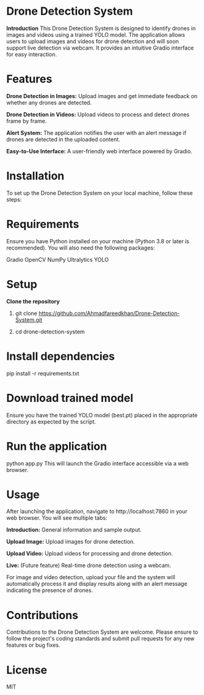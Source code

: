 # Drone Detection System

**Introduction**
This Drone Detection System is designed to identify drones in images and videos using a trained YOLO model. The application allows users to upload images and videos for drone detection and will soon support live detection via webcam. It provides an intuitive Gradio interface for easy interaction.

# Features
**Drone Detection in Images:** Upload images and get immediate feedback on whether any drones are detected.

**Drone Detection in Videos:** Upload videos to process and detect drones frame by frame.

**Alert System:** The application notifies the user with an alert message if drones are detected in the uploaded content.

**Easy-to-Use Interface:** A user-friendly web interface powered by Gradio.


# Installation
To set up the Drone Detection System on your local machine, follow these steps:


# Requirements
Ensure you have Python installed on your machine (Python 3.8 or later is recommended). You will also need the following packages:

Gradio
OpenCV
NumPy
Ultralytics YOLO


# Setup
**Clone the repository**

1. git clone https://github.com/Ahmadfareedkhan/Drone-Detection-System.git

2. cd drone-detection-system


# Install dependencies
pip install -r requirements.txt


# Download trained model
Ensure you have the trained YOLO model (best.pt) placed in the appropriate directory as expected by the script.


# Run the application
python app.py
This will launch the Gradio interface accessible via a web browser.


# Usage
After launching the application, navigate to http://localhost:7860 in your web browser. You will see multiple tabs:

**Introduction:** General information and sample output.

**Upload Image:** Upload images for drone detection.

**Upload Video:** Upload videos for processing and drone detection.

**Live:** (Future feature) Real-time drone detection using a webcam.

For image and video detection, upload your file and the system will automatically process it and display results along with an alert message indicating the presence of drones.

# Contributions
Contributions to the Drone Detection System are welcome. Please ensure to follow the project's coding standards and submit pull requests for any new features or bug fixes.

# License
MIT
